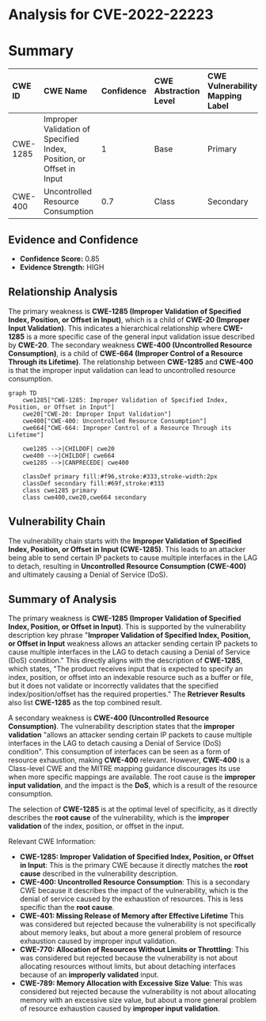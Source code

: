 # Analysis for CVE-2022-22223

# Summary
| CWE ID    | CWE Name                                                               | Confidence | CWE Abstraction Level | CWE Vulnerability Mapping Label | CWE-Vulnerability Mapping Notes |
| :--------- | :--------------------------------------------------------------------- | :--------- | :-------------------- | :------------------------------ | :----------------------------- |
| CWE-1285  | Improper Validation of Specified Index, Position, or Offset in Input | 1          | Base                  | Primary                         | Allowed                      |
| CWE-400     | Uncontrolled Resource Consumption                                          | 0.7         | Class                     | Secondary                        | Discouraged                |

## Evidence and Confidence

*   **Confidence Score:** 0.85
*   **Evidence Strength:** HIGH

## Relationship Analysis
The primary weakness is **CWE-1285 (Improper Validation of Specified Index, Position, or Offset in Input)**, which is a child of **CWE-20 (Improper Input Validation)**. This indicates a hierarchical relationship where **CWE-1285** is a more specific case of the general input validation issue described by **CWE-20**. The secondary weakness **CWE-400 (Uncontrolled Resource Consumption)**, is a child of **CWE-664 (Improper Control of a Resource Through its Lifetime)**. The relationship between **CWE-1285** and **CWE-400** is that the improper input validation can lead to uncontrolled resource consumption.

```mermaid
graph TD
    cwe1285["CWE-1285: Improper Validation of Specified Index, Position, or Offset in Input"]
    cwe20["CWE-20: Improper Input Validation"]
    cwe400["CWE-400: Uncontrolled Resource Consumption"]
    cwe664["CWE-664: Improper Control of a Resource Through its Lifetime"]

    cwe1285 -->|CHILDOF| cwe20
    cwe400 -->|CHILDOF| cwe664
    cwe1285 -->|CANPRECEDE| cwe400

    classDef primary fill:#f96,stroke:#333,stroke-width:2px
    classDef secondary fill:#69f,stroke:#333
    class cwe1285 primary
    class cwe400,cwe20,cwe664 secondary
```

## Vulnerability Chain
The vulnerability chain starts with the **Improper Validation of Specified Index, Position, or Offset in Input (CWE-1285)**. This leads to an attacker being able to send certain IP packets to cause multiple interfaces in the LAG to detach, resulting in **Uncontrolled Resource Consumption (CWE-400)** and ultimately causing a Denial of Service (DoS).

## Summary of Analysis
The primary weakness is **CWE-1285 (Improper Validation of Specified Index, Position, or Offset in Input)**. This is supported by the vulnerability description key phrase "**Improper Validation of Specified Index, Position, or Offset in Input** weakness allows an attacker sending certain IP packets to cause multiple interfaces in the LAG to detach causing a Denial of Service (DoS) condition." This directly aligns with the description of **CWE-1285**, which states, "The product receives input that is expected to specify an index, position, or offset into an indexable resource such as a buffer or file, but it does not validate or incorrectly validates that the specified index/position/offset has the required properties." The **Retriever Results** also list **CWE-1285** as the top combined result.

A secondary weakness is **CWE-400 (Uncontrolled Resource Consumption)**. The vulnerability description states that the **improper validation** "allows an attacker sending certain IP packets to cause multiple interfaces in the LAG to detach causing a Denial of Service (DoS) condition". This consumption of interfaces can be seen as a form of resource exhaustion, making **CWE-400** relevant. However, **CWE-400** is a Class-level CWE and the MITRE mapping guidance discourages its use when more specific mappings are available. The root cause is the **improper input validation**, and the impact is the **DoS**, which is a result of the resource consumption.

The selection of **CWE-1285** is at the optimal level of specificity, as it directly describes the **root cause** of the vulnerability, which is the **improper validation** of the index, position, or offset in the input.

Relevant CWE Information:
- **CWE-1285: Improper Validation of Specified Index, Position, or Offset in Input**: This is the primary CWE because it directly matches the **root cause** described in the vulnerability description.
- **CWE-400: Uncontrolled Resource Consumption**: This is a secondary CWE because it describes the impact of the vulnerability, which is the denial of service caused by the exhaustion of resources. This is less specific than the **root cause**.
- **CWE-401: Missing Release of Memory after Effective Lifetime** This was considered but rejected because the vulnerability is not specifically about memory leaks, but about a more general problem of resource exhaustion caused by improper input validation.
- **CWE-770: Allocation of Resources Without Limits or Throttling**: This was considered but rejected because the vulnerability is not about allocating resources without limits, but about detaching interfaces because of an **improperly validated** input.
- **CWE-789: Memory Allocation with Excessive Size Value**: This was considered but rejected because the vulnerability is not about allocating memory with an excessive size value, but about a more general problem of resource exhaustion caused by **improper input validation**.